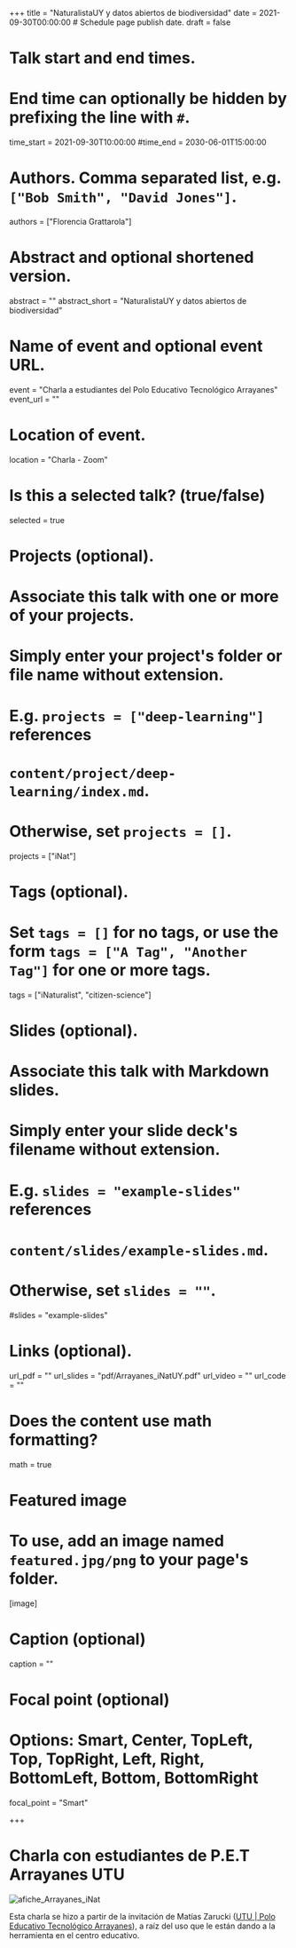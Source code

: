 +++
title = "NaturalistaUY y datos abiertos de biodiversidad"
date = 2021-09-30T00:00:00  # Schedule page publish date.
draft = false

# Talk start and end times.
#   End time can optionally be hidden by prefixing the line with `#`.
time_start = 2021-09-30T10:00:00
#time_end = 2030-06-01T15:00:00

# Authors. Comma separated list, e.g. `["Bob Smith", "David Jones"]`.
authors = ["Florencia Grattarola"]

# Abstract and optional shortened version.
abstract = ""
abstract_short = "NaturalistaUY y datos abiertos de biodiversidad"

# Name of event and optional event URL.
event = "Charla a estudiantes del Polo Educativo Tecnológico Arrayanes"
event_url = ""

# Location of event.
location = "Charla - Zoom"

# Is this a selected talk? (true/false)
selected = true

# Projects (optional).
#   Associate this talk with one or more of your projects.
#   Simply enter your project's folder or file name without extension.
#   E.g. `projects = ["deep-learning"]` references 
#   `content/project/deep-learning/index.md`.
#   Otherwise, set `projects = []`.
projects = ["iNat"]

# Tags (optional).
#   Set `tags = []` for no tags, or use the form `tags = ["A Tag", "Another Tag"]` for one or more tags.
tags = ["iNaturalist", "citizen-science"]

# Slides (optional).
#   Associate this talk with Markdown slides.
#   Simply enter your slide deck's filename without extension.
#   E.g. `slides = "example-slides"` references 
#   `content/slides/example-slides.md`.
#   Otherwise, set `slides = ""`.
#slides = "example-slides"

# Links (optional).
url_pdf = ""
url_slides = "pdf/Arrayanes_iNatUY.pdf"
url_video = ""
url_code = ""

# Does the content use math formatting?
math = true

# Featured image
# To use, add an image named `featured.jpg/png` to your page's folder. 
[image]
  # Caption (optional)
  caption = ""

  # Focal point (optional)
  # Options: Smart, Center, TopLeft, Top, TopRight, Left, Right, BottomLeft, Bottom, BottomRight
  focal_point = "Smart"
  
+++

# Charla con estudiantes de P.E.T Arrayanes UTU

![afiche_Arrayanes_iNat](/img/inat_flo.png)

Esta charla se hizo a partir de la invitación de Matías Zarucki ([UTU | Polo Educativo Tecnológico Arrayanes](https://www.poloarrayanes.edu.uy/utu/)), a raíz del uso que le están dando a la herramienta en el centro educativo.




